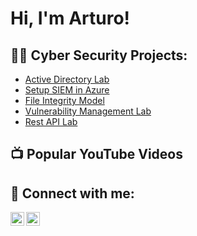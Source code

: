 <h1>Hi, I'm Arturo! </h1>

<h2>👨‍💻 Cyber Security Projects:</h2>

  - [Active Directory Lab](https://github.com/joshmadakor1/Algorithms-Practice)
  - [Setup SIEM in Azure](https://github.com/joshmadakor1/Algorithms-Practice)
  - [File Integrity Model ](https://github.com/joshmadakor1/Algorithms-Practice)
  - [Vulnerability Management Lab](https://github.com/joshmadakor1/Algorithms-Practice)
  - [Rest API Lab](https://github.com/joshmadakor1/Algorithms-Practice)


<h2>📺 Popular YouTube Videos</h2>


<h2> 🤳 Connect with me:</h2>

[<img align="left" alt="JoshMadakor | YouTube" width="22px" src="https://cdn.jsdelivr.net/npm/simple-icons@v3/icons/youtube.svg" />][youtube]
[<img align="left" alt="JoshMadakor | LinkedIn" width="22px" src="https://cdn.jsdelivr.net/npm/simple-icons@v3/icons/linkedin.svg" />][linkedin]


[youtube]: https://www.youtube.com/c/joshmadakor
[linkedin]: https://linkedin.com/in/arturofonseca

